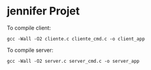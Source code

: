# jennifer Projet

To compile client:

`gcc -Wall -O2 cliente.c cliente_cmd.c -o client_app`


To compile server:

`gcc -Wall -O2 server.c server_cmd.c -o server_app`
